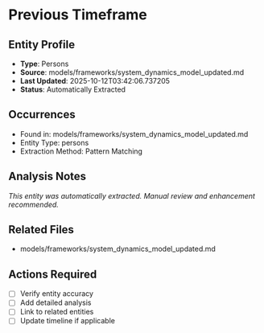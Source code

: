 # Previous Timeframe

## Entity Profile
- **Type**: Persons
- **Source**: models/frameworks/system_dynamics_model_updated.md
- **Last Updated**: 2025-10-12T03:42:06.737205
- **Status**: Automatically Extracted

## Occurrences
- Found in: models/frameworks/system_dynamics_model_updated.md
- Entity Type: persons
- Extraction Method: Pattern Matching

## Analysis Notes
*This entity was automatically extracted. Manual review and enhancement recommended.*

## Related Files
- models/frameworks/system_dynamics_model_updated.md

## Actions Required
- [ ] Verify entity accuracy
- [ ] Add detailed analysis
- [ ] Link to related entities
- [ ] Update timeline if applicable
